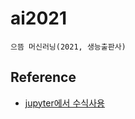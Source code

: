 # ai2021

    으뜸 머신러닝(2021, 생능출판사)


## Reference
+ [jupyter에서 수식사용](https://ko.wikipedia.org/wiki/%EC%9C%84%ED%82%A4%EB%B0%B1%EA%B3%BC:TeX_%EB%AC%B8%EB%B2%95)

